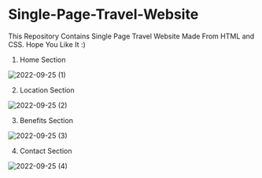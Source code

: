 # Single-Page-Travel-Website
This Repository Contains Single Page Travel Website Made From HTML and CSS. Hope You Like It :)  
1) Home Section

![2022-09-25 (1)](https://user-images.githubusercontent.com/104457295/192153126-da3e23b2-5361-4cb6-96c9-b57150047ef3.png)

2) Location Section

![2022-09-25 (2)](https://user-images.githubusercontent.com/104457295/192153158-559ab0ed-283a-4edd-ad51-ac4fcf5661fd.png)

3) Benefits Section

![2022-09-25 (3)](https://user-images.githubusercontent.com/104457295/192153183-84e1131c-ebb8-4fa6-ad8d-8036f8c9f970.png)

4) Contact Section

![2022-09-25 (4)](https://user-images.githubusercontent.com/104457295/192153197-687a9c36-ee7f-4553-919e-f5f5ad8416ad.png)


